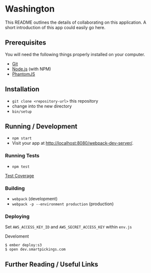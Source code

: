 # Washington

This README outlines the details of collaborating on this application.
A short introduction of this app could easily go here.

## Prerequisites

You will need the following things properly installed on your computer.

* [Git](http://git-scm.com/)
* [Node.js](http://nodejs.org/) (with NPM)
* [PhantomJS](http://phantomjs.org/)

## Installation

* `git clone <repository-url>` this repository
* change into the new directory
* `bin/setup`

## Running / Development

* `npm start`
* Visit your app at [http://localhost:8080/webpack-dev-server/](http://localhost:8080/webpack-dev-server/).

### Running Tests

* `npm test`

[Test Coverage](./coverage/lcov-report/index.html)

### Building

* `webpack` (development)
* `webpack -p --environment production` (production)

### Deploying

Set `AWS_ACCESS_KEY_ID` and `AWS_SECRET_ACCESS_KEY` within `env.js`

Develoment

    $ ember deploy:s3
    $ open dev.smartpickings.com

## Further Reading / Useful Links
